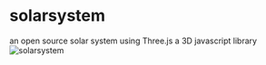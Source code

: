# solarsystem
an open source solar system using Three.js a 3D javascript library
![solarsystem](https://user-images.githubusercontent.com/56614622/223115722-b6e83555-4301-442d-bbf7-a7300391c379.PNG)
